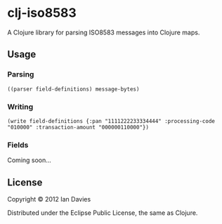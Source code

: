 # clj-iso8583

A Clojure library for parsing ISO8583 messages into Clojure maps.

## Usage

### Parsing

    ((parser field-definitions) message-bytes)

### Writing

    (write field-definitions {:pan "1111222233334444" :processing-code "010000" :transaction-amount "000000110000"})

### Fields

Coming soon...

## License

Copyright © 2012 Ian Davies

Distributed under the Eclipse Public License, the same as Clojure.
